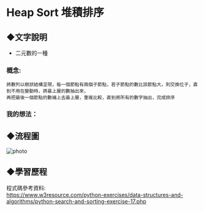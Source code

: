 # Heap Sort 堆積排序
## ◆文字說明
* 二元數的一種
### 概念:
    將數列以樹狀結構呈現，每一個節點有兩個子節點，若子節點的數比該節點大，則交換位子，直到不用在變動時，將最上層的數抽出來，
    再把最後一個節點的數補上去最上層，重複比較，直到將所有的數字抽出，完成排序
    
### 我的想法：
    
## ◆流程圖
![photo](https://github.com/stopraining/LearningNote/blob/master/pic/HeapSort.jpeg)

## ◆學習歷程


程式碼參考資料:                            
https://www.w3resource.com/python-exercises/data-structures-and-algorithms/python-search-and-sorting-exercise-17.php
